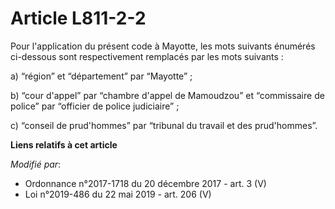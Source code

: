 # Article L811-2-2

Pour l'application du présent code à Mayotte, les mots suivants énumérés ci-dessous sont respectivement remplacés par les
mots suivants :

a) “région” et “département” par “Mayotte” ;

b) “cour d'appel” par “chambre d'appel de Mamoudzou” et “commissaire de police” par “officier de police judiciaire” ;

c) “conseil de prud'hommes” par “tribunal du travail et des prud'hommes”.

**Liens relatifs à cet article**

_Modifié par_:

  - Ordonnance n°2017-1718 du 20 décembre 2017 - art. 3 (V)
  - Loi n°2019-486 du 22 mai 2019 - art. 206 (V)
